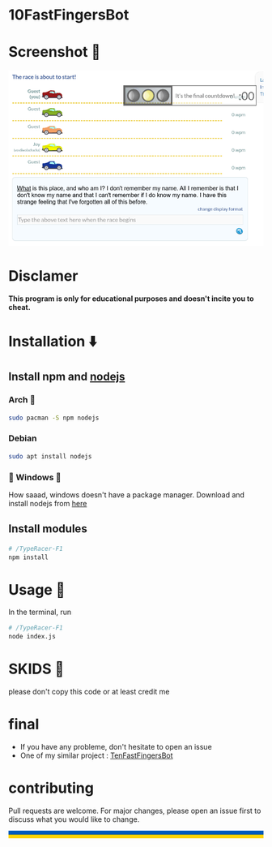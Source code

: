 # 10FastFingersBot
# Screenshot 📸
![screenshot](screenshot.gif)
# Disclamer
**This program is only for educational purposes and doesn't incite you to cheat.**
# Installation ⬇️
## Install npm and [nodejs](https://nodejs.org/en/) 
### Arch 🌠
```bash
sudo pacman -S npm nodejs
```
### Debian 
```bash 
sudo apt install nodejs
```
### 💩 Windows 💩 
How saaad, windows doesn't have a package manager.
Download and install nodejs from [here](https://archlinux.org/download/)
## Install modules
```bash
# /TypeRacer-F1
npm install
```
# Usage 🌟
In the terminal, run
```bash
# /TypeRacer-F1
node index.js
```
# SKIDS 👶
please don't copy this code or at least credit me 
# final
* If you have any probleme, don't hesitate to open an issue
* One of my similar project : [TenFastFingersBot](https://github.com/SkwalExe/TenFastFingersBot)
# contributing
Pull requests are welcome. For major changes, please open an issue first to discuss what you would like to change.        
   
<a href="https://github.com/SkwalExe#ukraine"><img src="https://raw.githubusercontent.com/SkwalExe/SkwalExe/main/ukraine.jpg" width="100%" height="15px" /></a>
